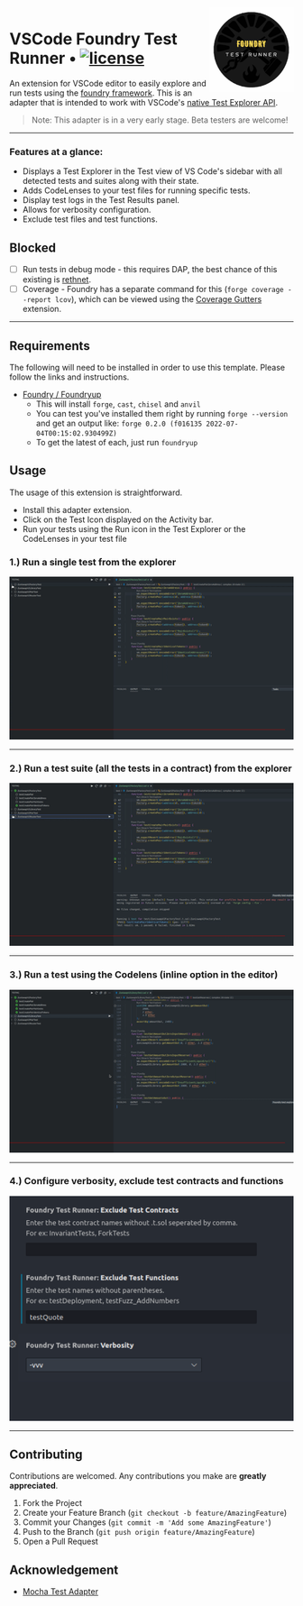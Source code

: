 <img align="right" width="150" height="150" top="100" src="./assets/logo.png">

# VSCode Foundry Test Runner • [![license](https://img.shields.io/badge/MIT-brown.svg?label=license)](https://github.com/PraneshASP/vscode-foundry-test-adapter/blob/main/LICENSE)

An extension for VSCode editor to easily explore and run tests using the [foundry framework](https://github.com/gakonst/foundry). This is an adapter that is intended to work with VSCode's [native Test Explorer API](https://code.visualstudio.com/api/extension-guides/testing).

> Note: This adapter is in a very early stage. Beta testers are welcome!

---

### Features at a glance:

- Displays a Test Explorer in the Test view of VS Code's sidebar with all detected tests and suites along with their state.
- Adds CodeLenses to your test files for running specific tests.
- Display test logs in the Test Results panel.
- Allows for verbosity configuration.
- Exclude test files and test functions.

## Blocked

- [ ] Run tests in debug mode - this requires DAP, the best chance of this existing is [rethnet](https://medium.com/nomic-foundation-blog/slang-rethnet-2ad465fd7880).
- [ ] Coverage - Foundry has a separate command for this (`forge coverage --report lcov`), which can be viewed using the [Coverage Gutters](https://marketplace.visualstudio.com/items?itemName=ryanluker.vscode-coverage-gutters) extension.

---

## Requirements

The following will need to be installed in order to use this template. Please follow the links and instructions.

- [Foundry / Foundryup](https://github.com/gakonst/foundry)
  - This will install `forge`, `cast`, `chisel` and `anvil`
  - You can test you've installed them right by running `forge --version` and get an output like: `forge 0.2.0 (f016135 2022-07-04T00:15:02.930499Z)`
  - To get the latest of each, just run `foundryup`

## Usage

The usage of this extension is straightforward.

- Install this adapter extension.
- Click on the Test Icon displayed on the Activity bar.
- Run your tests using the Run icon in the Test Explorer or the CodeLenses in your test file

### 1.) Run a single test from the explorer

<img src="./assets/single_test.gif" />

---

### 2.) Run a test suite (all the tests in a contract) from the explorer

<img src="./assets/run_suite.gif" />

---

### 3.) Run a test using the Codelens (inline option in the editor)

<img src="./assets/codelens.gif" />

---

### 4.) Configure verbosity, exclude test contracts and functions

<img src="./assets/settings.png" />

---

<!-- CONTRIBUTING -->

## Contributing

Contributions are welcomed. Any contributions you make are **greatly appreciated**.

1. Fork the Project
2. Create your Feature Branch (`git checkout -b feature/AmazingFeature`)
3. Commit your Changes (`git commit -m 'Add some AmazingFeature'`)
4. Push to the Branch (`git push origin feature/AmazingFeature`)
5. Open a Pull Request

## Acknowledgement

- [Mocha Test Adapter](https://github.com/hbenl/vscode-mocha-test-adapter)
